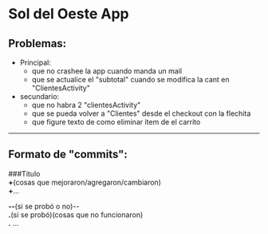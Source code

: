 # Sol del Oeste App
## Problemas:
* Principal:  
  - que no crashee la app cuando manda un mail
  - que se actualice el "subtotal" cuando se modifica la cant en "ClientesActivity"
* secundario:  
  - que no habra 2 "clientesActivity"
  - que se pueda volver a "Clientes" desde el checkout con la flechita
  - que figure texto de como eliminar item de el carrito
  
-------------------------------------------------------------------------------------------------

## Formato de "commits":  
###Titulo  
**+**(cosas que mejoraron/agregaron/cambiaron)  
**+**...  

**--**(si se probó o no)_--_  
**.**(si se probó)(cosas que no funcionaron)  
**.** ...

